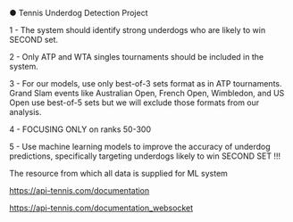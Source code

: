 ● Tennis Underdog Detection Project 

1 - The system should identify strong underdogs who are likely to win SECOND set.

2 - Only ATP and WTA singles tournaments should be included in the system.

3 - For our models, use only best-of-3 sets format as in ATP tournaments. Grand Slam events like Australian Open, French Open, Wimbledon, and US Open use best-of-5 sets but we will exclude those formats from our analysis.

4 - FOCUSING ONLY on ranks 50-300

5 - Use machine learning models to improve the accuracy of underdog predictions, specifically targeting underdogs likely to win SECOND SET !!!

The resource from which all data is supplied for ML system

https://api-tennis.com/documentation

https://api-tennis.com/documentation_websocket

